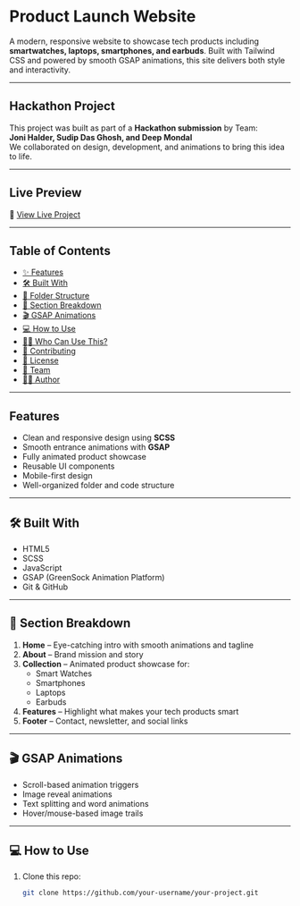 #  Product Launch Website

A modern, responsive website to showcase tech products including **smartwatches, laptops, smartphones, and earbuds**. Built with Tailwind CSS and powered by smooth GSAP animations, this site delivers both style and interactivity.

---

##  Hackathon Project

This project was built as part of a **Hackathon submission** by Team:  
**Joni Halder, Sudip Das Ghosh, and Deep Mondal**  
We collaborated on design, development, and animations to bring this idea to life.

---

##  Live Preview

🔗 [View Live Project](https://techzoneluanch-code-crafters-round-1.netlify.app/collection)

---

##  Table of Contents

- [✨ Features](#-features)
- [🛠 Built With](#-built-with)
- [📁 Folder Structure](#-folder-structure)
- [📸 Section Breakdown](#-section-breakdown)
- [🎬 GSAP Animations](#-gsap-animations)
- [💻 How to Use](#-how-to-use)
- [🙋‍♂️ Who Can Use This?](#-who-can-use-this)
- [🤝 Contributing](#-contributing)
- [📄 License](#-license)
- [👥 Team](#-team)
- [👨‍💻 Author](#-author)

---

##  Features

-  Clean and responsive design using **SCSS**
-  Smooth entrance animations with **GSAP**
-  Fully animated product showcase
-  Reusable UI components
-  Mobile-first design
-  Well-organized folder and code structure

---

## 🛠 Built With

- HTML5
-  SCSS
- JavaScript
- GSAP (GreenSock Animation Platform)
- Git & GitHub

---



## 📸 Section Breakdown

1. **Home** – Eye-catching intro with smooth animations and tagline
2. **About** – Brand mission and story
3. **Collection** – Animated product showcase for:
   - Smart Watches
   - Smartphones
   - Laptops
   - Earbuds
4. **Features** – Highlight what makes your tech products smart
5. **Footer** – Contact, newsletter, and social links

---

## 🎬 GSAP Animations

- Scroll-based animation triggers
- Image reveal animations
- Text splitting and word animations
- Hover/mouse-based image trails

---

## 💻 How to Use

1. Clone this repo:
   ```bash
   git clone https://github.com/your-username/your-project.git
